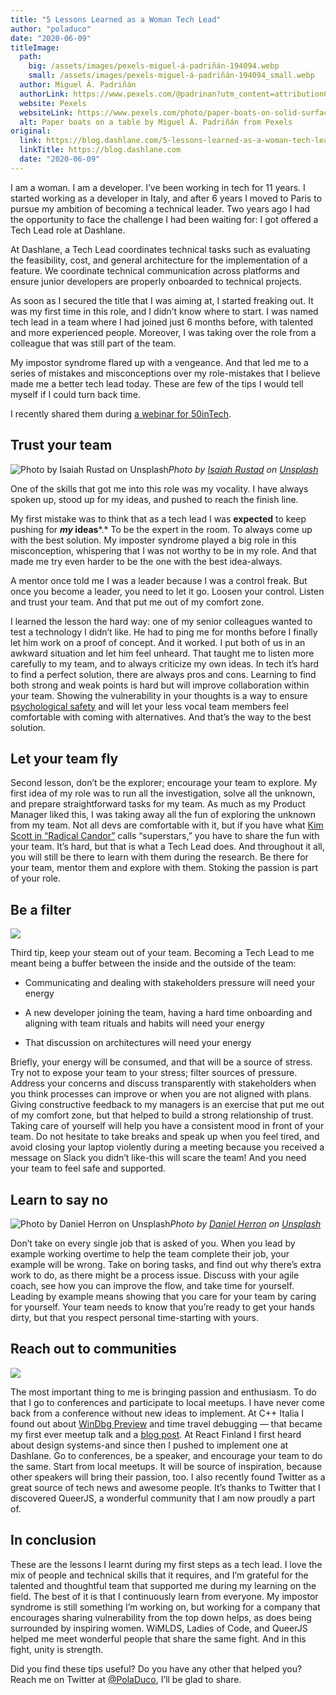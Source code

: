 ```yaml
---
title: "5 Lessons Learned as a Woman Tech Lead"
author: "poladuco"
date: "2020-06-09"
titleImage: 
  path: 
    big: /assets/images/pexels-miguel-á-padriñán-194094.webp
    small: /assets/images/pexels-miguel-á-padriñán-194094_small.webp
  author: Miguel Á. Padriñán
  authorLink: https://www.pexels.com/@padrinan?utm_content=attributionCopyText&utm_medium=referral&utm_source=pexels
  website: Pexels
  websiteLink: https://www.pexels.com/photo/paper-boats-on-solid-surface-194094/?utm_content=attributionCopyText&utm_medium=referral&utm_source=pexels
  alt: Paper boats on a table by Miguel Á. Padriñán from Pexels
original:
  link: https://blog.dashlane.com/5-lessons-learned-as-a-woman-tech-lead/
  linkTitle: https://blog.dashlane.com
  date: "2020-06-09"
---
```


I am a woman. I am a developer. I’ve been working in tech for 11 years. I started working as a developer in Italy, and after 6 years I moved to Paris to pursue my ambition of becoming a technical leader. Two years ago I had the opportunity to face the challenge I had been waiting for: I got offered a Tech Lead role at Dashlane.

At Dashlane, a Tech Lead coordinates technical tasks such as evaluating the feasibility, cost, and general architecture for the implementation of a feature. We coordinate technical communication across platforms and ensure junior developers are properly onboarded to technical projects.

As soon as I secured the title that I was aiming at, I started freaking out. It was my first time in this role, and I didn’t know where to start. I was named tech lead in a team where I had joined just 6 months before, with talented and more experienced people. Moreover, I was taking over the role from a colleague that was still part of the team.

My impostor syndrome flared up with a vengeance. And that led me to a series of mistakes and misconceptions over my role-mistakes that I believe made me a better tech lead today. These are few of the tips I would tell myself if I could turn back time.

I recently shared them during [a webinar for 50inTech](https://www.youtube.com/watch?v=5wzcaPSFyvU).

## Trust your team

![Photo by [Isaiah Rustad](https://unsplash.com/@isaiahrustad?utm_source=medium&utm_medium=referral) on [Unsplash](https://unsplash.com?utm_source=medium&utm_medium=referral)](https://cdn-images-1.medium.com/max/12840/0*M3-Wqigmfz22Wma8)*Photo by [Isaiah Rustad](https://unsplash.com/@isaiahrustad?utm_source=medium&utm_medium=referral) on [Unsplash](https://unsplash.com?utm_source=medium&utm_medium=referral)*

One of the skills that got me into this role was my vocality. I have always spoken up, stood up for my ideas, and pushed to reach the finish line.

My first mistake was to think that as a tech lead I was **expected** to keep pushing for ***my* ideas***.* To be the expert in the room. To always come up with the best solution. My imposter syndrome played a big role in this misconception, whispering that I was not worthy to be in my role. And that made me try even harder to be the one with the best idea-always.

A mentor once told me I was a leader because I was a control freak. But once you become a leader, you need to let it go. Loosen your control. Listen and trust your team. And that put me out of my comfort zone.

I learned the lesson the hard way: one of my senior colleagues wanted to test a technology I didn’t like. He had to ping me for months before I finally let him work on a proof of concept. And it worked. I put both of us in an awkward situation and let him feel unheard. That taught me to listen more carefully to my team, and to always criticize my own ideas. In tech it’s hard to find a perfect solution, there are always pros and cons. Learning to find both strong and weak points is hard but will improve collaboration within your team. Showing the vulnerability in your thoughts is a way to ensure [psychological safety](https://www.youtube.com/watch?v=LhoLuui9gX8) and will let your less vocal team members feel comfortable with coming with alternatives. And that’s the way to the best solution.

## Let your team fly

Second lesson, don’t be the explorer; encourage your team to explore. My first idea of my role was to run all the investigation, solve all the unknown, and prepare straightforward tasks for my team. As much as my Product Manager liked this, I was taking away all the fun of exploring the unknown from my team. Not all devs are comfortable with it, but if you have what [Kim Scott in “Radical Candor”](https://www.radicalcandor.com/) calls “superstars,” you have to share the fun with your team. It’s hard, but that is what a Tech Lead does. And throughout it all, you will still be there to learn with them during the research. Be there for your team, mentor them and explore with them. Stoking the passion is part of your role.

## Be a filter

![](https://cdn-images-1.medium.com/max/2000/0*HDPiZgZC4CVRvwzE.png)

Third tip, keep your steam out of your team. Becoming a Tech Lead to me meant being a buffer between the inside and the outside of the team:

* Communicating and dealing with stakeholders pressure will need your energy

* A new developer joining the team, having a hard time onboarding and aligning with team rituals and habits will need your energy

* That discussion on architectures will need your energy

Briefly, your energy will be consumed, and that will be a source of stress. Try not to expose your team to your stress; filter sources of pressure. Address your concerns and discuss transparently with stakeholders when you think processes can improve or when you are not aligned with plans. Giving constructive feedback to my managers is an exercise that put me out of my comfort zone, but that helped to build a strong relationship of trust. Taking care of yourself will help you have a consistent mood in front of your team. Do not hesitate to take breaks and speak up when you feel tired, and avoid closing your laptop violently during a meeting because you received a message on Slack you didn’t like-this will scare the team! And you need your team to feel safe and supported.

## Learn to say no

![Photo by [Daniel Herron](https://unsplash.com/@herrond?utm_source=medium&utm_medium=referral) on [Unsplash](https://unsplash.com?utm_source=medium&utm_medium=referral)](https://cdn-images-1.medium.com/max/8642/0*PH-GzZXGrk_irHFg)*Photo by [Daniel Herron](https://unsplash.com/@herrond?utm_source=medium&utm_medium=referral) on [Unsplash](https://unsplash.com?utm_source=medium&utm_medium=referral)*

Don’t take on every single job that is asked of you. When you lead by example working overtime to help the team complete their job, your example will be wrong. Take on boring tasks, and find out why there’s extra work to do, as there might be a process issue. Discuss with your agile coach, see how you can improve the flow, and take time for yourself. Leading by example means showing that you care for your team by caring for yourself. Your team needs to know that you’re ready to get your hands dirty, but that you respect personal time-starting with yours.

## Reach out to communities

![](https://cdn-images-1.medium.com/max/2048/0*_EL3c6Cx3e9Ywsmj.jpg)

The most important thing to me is bringing passion and enthusiasm. To do that I go to conferences and participate to local meetups. I have never come back from a conference without new ideas to implement. At C++ Italia I found out about [WinDbg Preview](https://docs.microsoft.com/en-us/windows-hardware/drivers/debugger/debugging-using-windbg-preview) and time travel debugging — that became my first ever meetup talk and a [blog post](https://blog.dashlane.com/how-to-find-fix-bugs-in-commercial-software/). At React Finland I first heard about design systems-and since then I pushed to implement one at Dashlane. Go to conferences, be a speaker, and encourage your team to do the same. Start from local meetups. It will be source of inspiration, because other speakers will bring their passion, too. I also recently found Twitter as a great source of tech news and awesome people. It’s thanks to Twitter that I discovered QueerJS, a wonderful community that I am now proudly a part of.

## In conclusion

These are the lessons I learnt during my first steps as a tech lead. I love the mix of people and technical skills that it requires, and I’m grateful for the talented and thoughtful team that supported me during my learning on the field. The best of it is that I continuously learn from everyone. My impostor syndrome is still something I’m working on, but working for a company that encourages sharing vulnerability from the top down helps, as does being surrounded by inspiring women. WiMLDS, Ladies of Code, and QueerJS helped me meet wonderful people that share the same fight. And in this fight, unity is strength.

Did you find these tips useful? Do you have any other that helped you? Reach me on Twitter at [@PolaDuco](https://twitter.com/poladuco), I’ll be glad to share.
